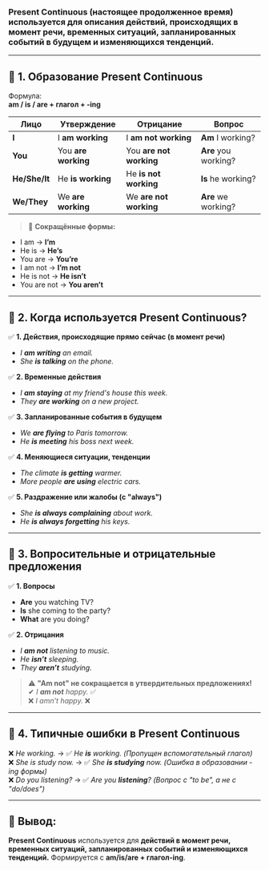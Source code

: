 ### **Present Continuous (настоящее продолженное время)** используется для **описания действий, происходящих в момент речи, временных ситуаций, запланированных событий в будущем и изменяющихся тенденций.**

---

## 🔹 **1. Образование Present Continuous**

Формула:  
**am / is / are + глагол + -ing**

| Лицо          | Утверждение         | Отрицание               | Вопрос               |
| ------------- | ------------------- | ----------------------- | -------------------- |
| **I**         | I **am working**    | I **am not working**    | **Am** I working?    |
| **You**       | You **are working** | You **are not working** | **Are** you working? |
| **He/She/It** | He **is working**   | He **is not working**   | **Is** he working?   |
| **We/They**   | We **are working**  | We **are not working**  | **Are** we working?  |

> 🔹 **Сокращённые формы:**

- I am → **I’m**
- He is → **He’s**
- You are → **You’re**
- I am not → **I’m not**
- He is not → **He isn’t**
- You are not → **You aren’t**

---

## 🔹 **2. Когда используется Present Continuous?**

✅ **1. Действия, происходящие прямо сейчас (в момент речи)**

- _I **am writing** an email._
- _She **is talking** on the phone._

✅ **2. Временные действия**

- _I **am staying** at my friend's house this week._
- _They **are working** on a new project._

✅ **3. Запланированные события в будущем**

- _We **are flying** to Paris tomorrow._
- _He **is meeting** his boss next week._

✅ **4. Меняющиеся ситуации, тенденции**

- _The climate **is getting** warmer._
- _More people **are using** electric cars._

✅ **5. Раздражение или жалобы (с "always")**

- _She **is always complaining** about work._
- _He **is always forgetting** his keys._

---

## 🔹 **3. Вопросительные и отрицательные предложения**

✅ **1. Вопросы**

- **Are** you watching TV?
- **Is** she coming to the party?
- **What** are you doing?

✅ **2. Отрицания**

- _I **am not** listening to music._
- _He **isn’t** sleeping._
- _They **aren’t** studying._

> ⚠️ **"Am not" не сокращается в утвердительных предложениях!**  
> ✔ _I **am not** happy._ ✅  
> ❌ _I amn’t happy._ ❌

---

## 🔹 **4. Типичные ошибки в Present Continuous**

❌ _He working._ → ✅ _He **is** working._ _(Пропущен вспомогательный глагол)_  
❌ _She is study now._ → ✅ _She **is studying** now._ _(Ошибка в образовании -ing формы)_  
❌ _Do you listening?_ → ✅ _Are you **listening**?_ _(Вопрос с "to be", а не с "do/does")_

---

## **🔹 Вывод:**

**Present Continuous** используется для **действий в момент речи, временных ситуаций, запланированных событий и изменяющихся тенденций.** Формируется с **am/is/are + глагол-ing**.
